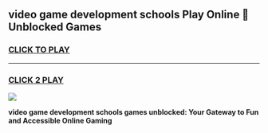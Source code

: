 
## video game development schools Play Online 👋 Unblocked Games
<h3>
<a href="https://news.freeplayer.one?title=video_game_development_schools&ref=17GH">CLICK TO PLAY</a></h3>
<hr>

<h3>
<a href="https://news.freeplayer.one?title=video_game_development_schools&ref=17GH">CLICK 2 PLAY</a>
  
</h3>

<a href="https://news.freeplayer.one?title=video_game_development_schools&ref=17GH/"><img src="https://clearcache.store/games.png"></a>


**video game development schools games unblocked: Your Gateway to Fun and Accessible Online Gaming**
